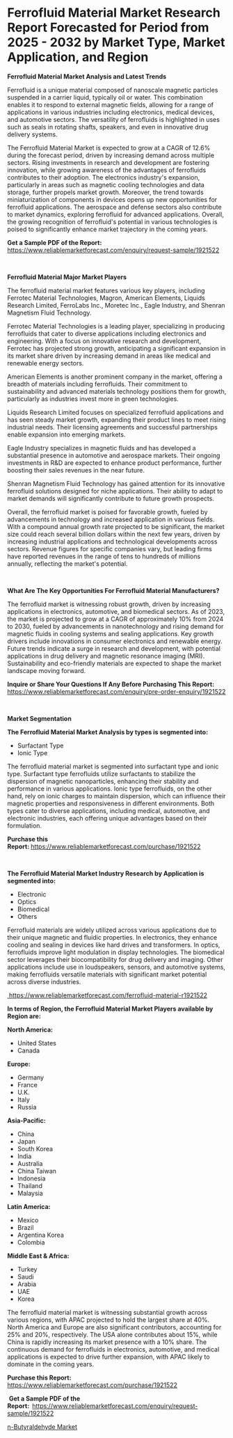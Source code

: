 <p><h1>Ferrofluid Material Market Research Report Forecasted for Period from 2025 -  2032 by Market Type, Market Application, and Region</h1></p><p><strong>Ferrofluid Material Market Analysis and Latest Trends</strong></p>
<p><p>Ferrofluid is a unique material composed of nanoscale magnetic particles suspended in a carrier liquid, typically oil or water. This combination enables it to respond to external magnetic fields, allowing for a range of applications in various industries including electronics, medical devices, and automotive sectors. The versatility of ferrofluids is highlighted in uses such as seals in rotating shafts, speakers, and even in innovative drug delivery systems.</p><p>The Ferrofluid Material Market is expected to grow at a CAGR of 12.6% during the forecast period, driven by increasing demand across multiple sectors. Rising investments in research and development are fostering innovation, while growing awareness of the advantages of ferrofluids contributes to their adoption. The electronics industry's expansion, particularly in areas such as magnetic cooling technologies and data storage, further propels market growth. Moreover, the trend towards miniaturization of components in devices opens up new opportunities for ferrofluid applications. The aerospace and defense sectors also contribute to market dynamics, exploring ferrofluid for advanced applications. Overall, the growing recognition of ferrofluid's potential in various technologies is poised to significantly enhance market trajectory in the coming years.</p></p>
<p><strong>Get a Sample PDF of the Report:&nbsp;</strong> <a href="https://www.reliablemarketforecast.com/enquiry/request-sample/1921522?utm_campaign=2803&utm_medium=2&utm_source=Github&utm_content=ia&utm_term=03042025&utm_id=ferrofluid-material">https://www.reliablemarketforecast.com/enquiry/request-sample/1921522</a></p>
<p>&nbsp;</p>
<p><strong>Ferrofluid Material Major Market Players</strong></p>
<p><p>The ferrofluid material market features various key players, including Ferrotec Material Technologies, Magron, American Elements, Liquids Research Limited, FerroLabs Inc., Moretec Inc., Eagle Industry, and Shenran Magnetism Fluid Technology. </p><p>Ferrotec Material Technologies is a leading player, specializing in producing ferrofluids that cater to diverse applications including electronics and engineering. With a focus on innovative research and development, Ferrotec has projected strong growth, anticipating a significant expansion in its market share driven by increasing demand in areas like medical and renewable energy sectors.</p><p>American Elements is another prominent company in the market, offering a breadth of materials including ferrofluids. Their commitment to sustainability and advanced materials technology positions them for growth, particularly as industries invest more in green technologies.</p><p>Liquids Research Limited focuses on specialized ferrofluid applications and has seen steady market growth, expanding their product lines to meet rising industrial needs. Their licensing agreements and successful partnerships enable expansion into emerging markets.</p><p>Eagle Industry specializes in magnetic fluids and has developed a substantial presence in automotive and aerospace markets. Their ongoing investments in R&D are expected to enhance product performance, further boosting their sales revenues in the near future.</p><p>Shenran Magnetism Fluid Technology has gained attention for its innovative ferrofluid solutions designed for niche applications. Their ability to adapt to market demands will significantly contribute to future growth prospects.</p><p>Overall, the ferrofluid market is poised for favorable growth, fueled by advancements in technology and increased application in various fields. With a compound annual growth rate projected to be significant, the market size could reach several billion dollars within the next few years, driven by increasing industrial applications and technological developments across sectors. Revenue figures for specific companies vary, but leading firms have reported revenues in the range of tens to hundreds of millions annually, reflecting the market's potential.</p></p>
<p>&nbsp;</p>
<p><strong>What Are The Key Opportunities For Ferrofluid Material Manufacturers?</strong></p>
<p><p>The ferrofluid market is witnessing robust growth, driven by increasing applications in electronics, automotive, and biomedical sectors. As of 2023, the market is projected to grow at a CAGR of approximately 10% from 2024 to 2030, fueled by advancements in nanotechnology and rising demand for magnetic fluids in cooling systems and sealing applications. Key growth drivers include innovations in consumer electronics and renewable energy. Future trends indicate a surge in research and development, with potential applications in drug delivery and magnetic resonance imaging (MRI). Sustainability and eco-friendly materials are expected to shape the market landscape moving forward.</p></p>
<p><strong>Inquire or Share Your Questions If Any Before Purchasing This Report:</strong> <a href="https://www.reliablemarketforecast.com/enquiry/pre-order-enquiry/1921522?utm_campaign=2803&utm_medium=2&utm_source=Github&utm_content=ia&utm_term=03042025&utm_id=ferrofluid-material">https://www.reliablemarketforecast.com/enquiry/pre-order-enquiry/1921522</a></p>
<p>&nbsp;</p>
<p><strong>Market Segmentation</strong></p>
<p><strong>The Ferrofluid Material Market Analysis by types is segmented into:</strong></p>
<p><ul><li>Surfactant Type</li><li>Ionic Type</li></ul></p>
<p><p>The ferrofluid material market is segmented into surfactant type and ionic type. Surfactant type ferrofluids utilize surfactants to stabilize the dispersion of magnetic nanoparticles, enhancing their stability and performance in various applications. Ionic type ferrofluids, on the other hand, rely on ionic charges to maintain dispersion, which can influence their magnetic properties and responsiveness in different environments. Both types cater to diverse applications, including medical, automotive, and electronic industries, each offering unique advantages based on their formulation.</p></p>
<p><strong>Purchase this Report:&nbsp;</strong><a href="https://www.reliablemarketforecast.com/purchase/1921522?utm_campaign=2803&utm_medium=2&utm_source=Github&utm_content=ia&utm_term=03042025&utm_id=ferrofluid-material">https://www.reliablemarketforecast.com/purchase/1921522</a></p>
<p>&nbsp;</p>
<p><strong>The Ferrofluid Material Market Industry Research by Application is segmented into:</strong></p>
<p><ul><li>Electronic</li><li>Optics</li><li>Biomedical</li><li>Others</li></ul></p>
<p><p>Ferrofluid materials are widely utilized across various applications due to their unique magnetic and fluidic properties. In electronics, they enhance cooling and sealing in devices like hard drives and transformers. In optics, ferrofluids improve light modulation in display technologies. The biomedical sector leverages their biocompatibility for drug delivery and imaging. Other applications include use in loudspeakers, sensors, and automotive systems, making ferrofluids versatile materials with significant market potential across diverse industries.</p></p>
<p><a href="https://www.reliablemarketforecast.com/ferrofluid-material-r1921522?utm_campaign=2803&utm_medium=2&utm_source=Github&utm_content=ia&utm_term=03042025&utm_id=ferrofluid-material">&nbsp;https://www.reliablemarketforecast.com/ferrofluid-material-r1921522</a></p>
<p><strong>In terms of Region, the Ferrofluid Material Market Players available by Region are:</strong></p>
<p>
    <p> <strong> North America: </strong>
        <ul>
            <li>United States</li>
            <li>Canada</li>
        </ul>
        </p> 
    <p> <strong> Europe: </strong>
        <ul>
            <li>Germany</li>
            <li>France</li>
            <li>U.K.</li>
            <li>Italy</li>
            <li>Russia</li>
        </ul>
        </p> 
    <p> <strong> Asia-Pacific: </strong>
        <ul>
            <li>China</li>
            <li>Japan</li>
            <li>South Korea</li>
            <li>India</li>
            <li>Australia</li>
            <li>China Taiwan</li>
            <li>Indonesia</li>
            <li>Thailand</li>
            <li>Malaysia</li>
        </ul>
        </p> 
    <p> <strong> Latin America: </strong>
        <ul>
            <li>Mexico</li>
            <li>Brazil</li>
            <li>Argentina Korea</li>
            <li>Colombia</li>
        </ul>
        </p> 
    <p> <strong> Middle East & Africa: </strong>
        <ul>
            <li>Turkey</li>
            <li>Saudi</li>
            <li>Arabia</li>
            <li>UAE</li>
            <li>Korea</li>
        </ul>
    </p>
    </p>
<p><p>The ferrofluid material market is witnessing substantial growth across various regions, with APAC projected to hold the largest share at 40%. North America and Europe are also significant contributors, accounting for 25% and 20%, respectively. The USA alone contributes about 15%, while China is rapidly increasing its market presence with a 10% share. The continuous demand for ferrofluids in electronics, automotive, and medical applications is expected to drive further expansion, with APAC likely to dominate in the coming years.</p></p>
<p><strong>Purchase this Report: </strong><a href="https://www.reliablemarketforecast.com/purchase/1921522?utm_campaign=2803&utm_medium=2&utm_source=Github&utm_content=ia&utm_term=03042025&utm_id=ferrofluid-material">https://www.reliablemarketforecast.com/purchase/1921522</a></p>
<p>&nbsp;<strong>Get a Sample PDF of the Report:&nbsp;&nbsp;</strong><a href="https://www.reliablemarketforecast.com/enquiry/request-sample/1921522?utm_campaign=2803&utm_medium=2&utm_source=Github&utm_content=ia&utm_term=03042025&utm_id=ferrofluid-material">https://www.reliablemarketforecast.com/enquiry/request-sample/1921522</a></p>
<p><strong></strong></p>
<p><p><a href="https://github.com/mukaithaisia/Market-Research-Report-List-1/blob/main/n-butyraldehyde-market.md?utm_campaign=2803&utm_medium=2&utm_source=Github&utm_content=ia&utm_term=03042025&utm_id=ferrofluid-material">n-Butyraldehyde Market</a></p></p>